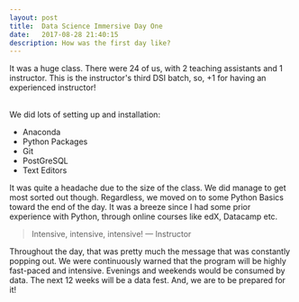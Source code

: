 ```yaml
---
layout: post
title:  Data Science Immersive Day One
date:   2017-08-28 21:40:15
description: How was the first day like?
---
```

It was a huge class. There were 24 of us, with 2 teaching assistants and 1 instructor. This is the instructor's third DSI batch, so, +1 for having an experienced instructor!  

<br>
We did lots of setting up and installation:
<ul>
	<li>Anaconda</li>
	<li>Python Packages</li>
	<li>Git</li>
	<li>PostGreSQL</li>
	<li>Text Editors</li>
</ul>

It was quite a headache due to the size of the class. We did manage to get most sorted out though. 
Regardless, we moved on to some Python Basics toward the end of the day. It was a breeze since I 
had some prior experience with Python, through online courses like edX, Datacamp etc.

<blockquote>
	Intensive, intensive, intensive!
	— Instructor
</blockquote>

Throughout the day, that was pretty much the message that was constantly popping out. We were 
continuously warned that the program will be highly fast-paced and intensive. Evenings and 
weekends would be consumed by data. The next 12 weeks will be a data fest. And, we are to be 
prepared for it!